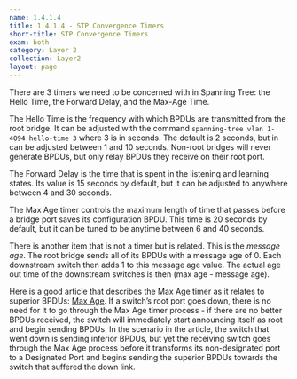 ```yaml
---
name: 1.4.1.4
title: 1.4.1.4 - STP Convergence Timers
short-title: STP Convergence Timers
exam: both
category: Layer 2
collection: Layer2
layout: page
---
```

There are 3 timers we need to be concerned with in Spanning Tree: the Hello Time, the Forward Delay, and the Max-Age Time.

The Hello Time is the frequency with which BPDUs are transmitted from the root bridge. It can be adjusted with the command `spanning-tree vlan 1-4094 hello-time 3` where 3 is in seconds. The default is 2 seconds, but in can be adjusted between 1 and 10 seconds. Non-root bridges will never generate BPDUs, but only relay BPDUs they receive on their root port.

The Forward Delay is the time that is spent in the listening and learning states. Its value is 15 seconds by default, but it can be adjusted to anywhere between 4 and 30 seconds.

The Max Age timer controls the maximum length of time that passes before a bridge port saves its configuration BPDU. This time is 20 seconds by default, but it can be tuned to be anytime between 6 and 40 seconds.

There is another item that is not a timer but is related. This is the *message age*. The root bridge sends all of its BPDUs with a message age of 0. Each downstream switch then adds 1 to this message age value. The actual age out time of the downstream switches is then (max age - message age).

Here is a good article that describes the Max Age timer as it relates to superior BPDUs:  [Max Age][1]. If a switch’s root port goes down, there is no need for it to go through the Max Age timer process - if there are no better BPDUs received, the switch will immediately start announcing itself as root and begin sending BPDUs. In the scenario in the article, the switch that went down is sending inferior BPDUs, but yet the receiving switch goes through the Max Age process before it transforms its non-designated port to a Designated Port and begins sending the superior BPDUs towards the switch that suffered the down link.



[1]:	https://packetmagnifier.wordpress.com/2013/09/09/understanding-stp-max-age/